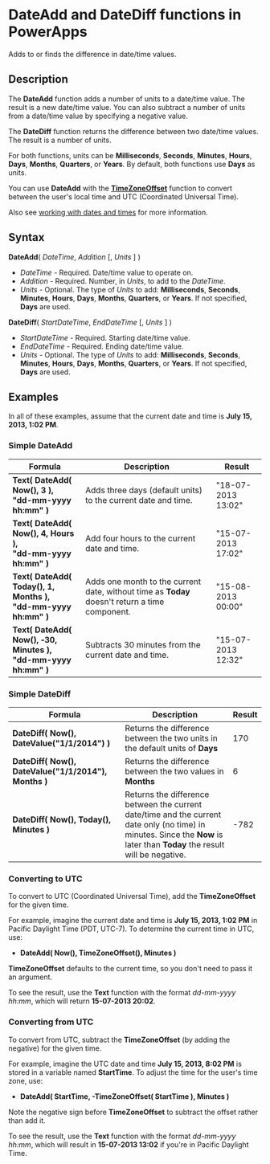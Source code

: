 <properties
	pageTitle="DateAdd and DateDiff functions | Microsoft PowerApps"
	description="Reference information, including syntax and examples, for the DateAdd and DateDiff functions in PowerApps"
	services=""
	suite="powerapps"
	documentationCenter="na"
	authors="gregli-msft"
	manager="anneta"
	editor=""
	tags=""/>

<tags
   ms.service="powerapps"
   ms.devlang="na"
   ms.topic="article"
   ms.tgt_pltfrm="na"
   ms.workload="na"
   ms.date="05/23/2017"
   ms.author="gregli"/>

# DateAdd and DateDiff functions in PowerApps #

Adds to or finds the difference in date/time values.

## Description ##

The **DateAdd** function adds a number of units to a date/time value. The result is a new date/time value. You can also subtract a number of units from a date/time value by specifying a negative value.

The **DateDiff** function returns the difference between two date/time values. The result is a number of units.

For both functions, units can be **Milliseconds**, **Seconds**, **Minutes**, **Hours**, **Days**, **Months**, **Quarters**, or **Years**.  By default, both functions use **Days** as units.

You can use **DateAdd** with the [**TimeZoneOffset**](function-timezoneoffset.md) function to convert between the user's local time and UTC (Coordinated Universal Time).  

Also see [working with dates and times](../show-text-dates-times.md) for more information.

## Syntax ##

**DateAdd**( *DateTime*, *Addition* [, *Units* ] )

- *DateTime* - Required. Date/time value to operate on.
- *Addition* - Required. Number, in *Units*, to add to the *DateTime*.
- *Units* - Optional. The type of *Units* to add: **Milliseconds**, **Seconds**, **Minutes**, **Hours**, **Days**, **Months**, **Quarters**, or **Years**.  If not specified, **Days** are used.

**DateDiff**( *StartDateTime*, *EndDateTime* [, *Units* ] )

- *StartDateTime* - Required. Starting date/time value.
- *EndDateTime* - Required. Ending date/time value.
- *Units* - Optional. The type of *Units* to add: **Milliseconds**, **Seconds**, **Minutes**, **Hours**, **Days**, **Months**, **Quarters**, or **Years**.  If not specified, **Days** are used.

## Examples ##
In all of these examples, assume that the current date and time is **July 15, 2013, 1:02 PM**.

### Simple DateAdd ###

| Formula | Description | Result |
|---------|-------------|--------|
| **Text( DateAdd( Now(), 3 ),<br>"dd-mm-yyyy hh:mm" )** | Adds three days (default units) to the current date and time. | "18-07-2013 13:02" |
| **Text( DateAdd( Now(), 4, Hours ),<br>"dd-mm-yyyy hh:mm" )** | Add four hours to the current date and time. | "15-07-2013 17:02" |  
| **Text( DateAdd( Today(), 1, Months ),<br>"dd-mm-yyyy hh:mm" )** | Adds one month to the current date, without time as **Today** doesn't return a time component. | "15-08-2013 00:00" |
| **Text( DateAdd( Now(), &#8209;30, Minutes ),<br>"dd-mm-yyyy hh:mm" )** | Subtracts 30 minutes from the current date and time. | "15-07-2013 12:32" |

### Simple DateDiff ###

| Formula | Description | Result |
|---------|-------------|--------|
| **DateDiff( Now(), DateValue("1/1/2014") )** | Returns the difference between the two units in the default units of **Days** | 170 |
| **DateDiff( Now(), DateValue("1/1/2014"), Months )** | Returns the difference between the two values in **Months** | 6 |
| **DateDiff( Now(), Today(), Minutes )** | Returns the difference between the current date/time and the current date only (no time) in minutes.  Since the **Now** is later than **Today** the result will be negative.  | -782 |

### Converting to UTC ###
To convert to UTC (Coordinated Universal Time), add the **TimeZoneOffset** for the given time.  

For example, imagine the current date and time is **July 15, 2013, 1:02 PM** in Pacific Daylight Time (PDT, UTC-7).  To determine the current time in UTC, use:

- **DateAdd( Now(), TimeZoneOffset(), Minutes )**

**TimeZoneOffset** defaults to the current time, so you don't need to pass it an argument.

To see the result, use the **Text** function with the format *dd-mm-yyyy hh:mm*, which will return **15-07-2013 20:02**.

### Converting from UTC ###
To convert from UTC, subtract the **TimeZoneOffset** (by adding the negative) for the given time.

For example, imagine the UTC date and time **July 15, 2013, 8:02 PM** is stored in a variable named **StartTime**. To adjust the time for the user's time zone, use:

- **DateAdd( StartTime, -TimeZoneOffset( StartTime ), Minutes )**

Note the negative sign before **TimeZoneOffset** to subtract the offset rather than add it.

To see the result, use the **Text** function with the format *dd-mm-yyyy hh:mm*, which will result in **15-07-2013 13:02** if you're in Pacific Daylight Time.
